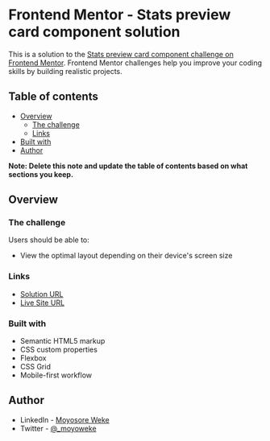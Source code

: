 # Frontend Mentor - Stats preview card component solution

This is a solution to the [Stats preview card component challenge on Frontend Mentor](https://www.frontendmentor.io/challenges/stats-preview-card-component-8JqbgoU62). Frontend Mentor challenges help you improve your coding skills by building realistic projects. 

## Table of contents

- [Overview](#overview)
  - [The challenge](#the-challenge)
  - [Links](#links)
- [Built with](#built-with)
- [Author](#author)

**Note: Delete this note and update the table of contents based on what sections you keep.**

## Overview

### The challenge

Users should be able to:

- View the optimal layout depending on their device's screen size


### Links

- [Solution URL](https://www.frontendmentor.io/solutions/responsive-stats-component-using-flexbox-yz7lWwiPC2)
- [Live Site URL](https://62dfdb3c4e90720d14961f93--cool-kitten-2a7f46.netlify.app/)

### Built with

- Semantic HTML5 markup
- CSS custom properties
- Flexbox
- CSS Grid
- Mobile-first workflow

## Author

- LinkedIn - [Moyosore Weke](https://www.linkedin.com/in/moyosore-weke-4707441b3/)
- Twitter - [@_moyoweke](https://twitter.com/_moyoweke)
